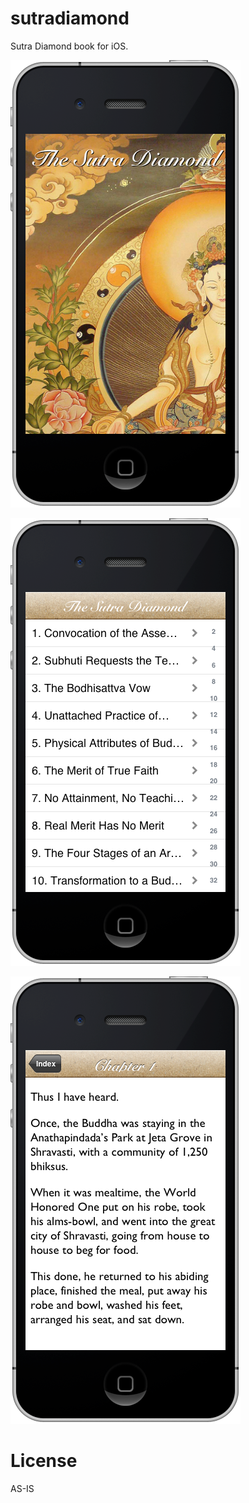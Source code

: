 sutradiamond
============

Sutra Diamond book for iOS.

![alt tag](https://github.com/dgbc/sutradiamond/raw/master/screen1.png)

![alt tag](https://github.com/dgbc/sutradiamond/raw/master/screen2.png)

![alt tag](https://github.com/dgbc/sutradiamond/raw/master/screen3.png)


License
=======
AS-IS